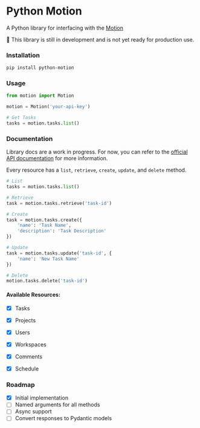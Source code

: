 # Python Motion

A Python library for interfacing with the [Motion](https://wwww.usemotion.com)

🧪 This library is still in development and is not yet ready for production use.

### Installation

```bash
pip install python-motion
```

### Usage

```python
from motion import Motion

motion = Motion('your-api-key')

# Get Tasks
tasks = motion.tasks.list()
```


### Documentation

Library docs are a work in progress. For now, you can refer to the [official API documentation](https://docs.usemotion.com/) for more information.

Every resource has a `list`, `retrieve`, `create`, `update`, and `delete` method. 

```python
# List
tasks = motion.tasks.list()

# Retrieve
task = motion.tasks.retrieve('task-id')

# Create
task = motion.tasks.create({
    'name': 'Task Name',
    'description': 'Task Description'
})

# Update
task = motion.tasks.update('task-id', {
    'name': 'New Task Name'
})

# Delete
motion.tasks.delete('task-id')
```

#### Available Resources:
- [x] Tasks
- [x] Projects
- [x] Users
- [x] Workspaces
- [x] Comments
- [x] Schedule


### Roadmap
- [x] Initial implementation
- [ ] Named arguments for all methods
- [ ] Async support
- [ ] Convert responses to Pydantic models